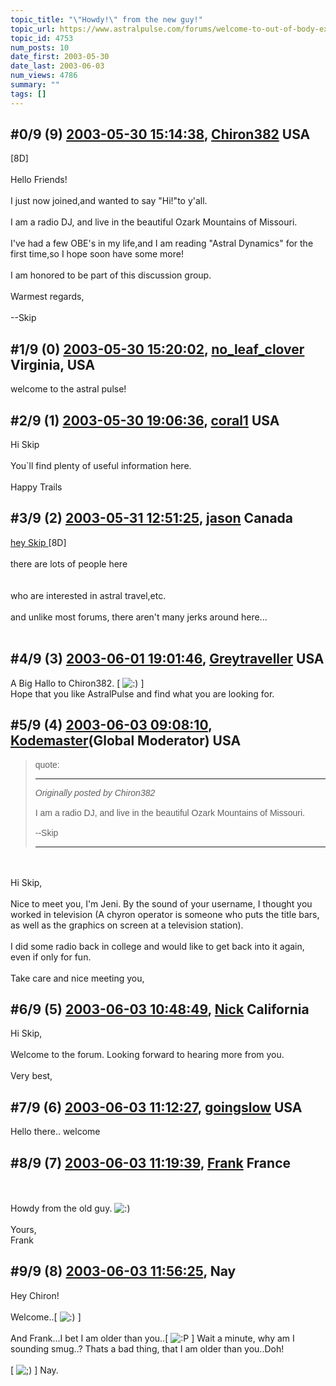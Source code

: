 ```yaml
---
topic_title: "\"Howdy!\" from the new guy!"
topic_url: https://www.astralpulse.com/forums/welcome-to-out-of-body-experiences!/howdy%21-from-the-new-guy%21
topic_id: 4753
num_posts: 10
date_first: 2003-05-30
date_last: 2003-06-03
num_views: 4786
summary: ""
tags: []
---
```


## \#0/9 (9) [2003-05-30 15:14:38](https://www.astralpulse.com/forums/index.php?msg=120446), [Chiron382](https://www.astralpulse.com/forums/profile/?u=2417) USA ##
<section>
[8D]
<br>
<br>
Hello Friends!
<br>
<br>
I just now joined,and wanted to say "Hi!"to y'all.
<br>
<br>
I am a radio DJ, and live in the beautiful Ozark Mountains of Missouri.
<br>
<br>
I've had a few OBE's in my life,and I am reading "Astral Dynamics" for the first time,so I hope soon have some more!
<br>
<br>
I am honored to be part of this discussion group.
<br>
<br>
Warmest regards,
<br>
<br>
--Skip
</section>

## \#1/9 (0) [2003-05-30 15:20:02](https://www.astralpulse.com/forums/index.php?msg=32668), [no_leaf_clover](https://www.astralpulse.com/forums/profile/?u=1764) Virginia, USA ##
<section>
welcome to the astral pulse!
</section>

## \#2/9 (1) [2003-05-30 19:06:36](https://www.astralpulse.com/forums/index.php?msg=32706), [coral1](https://www.astralpulse.com/forums/profile/?u=1203) USA ##
<section>
Hi Skip
<br>
<br>
You`ll find plenty of useful information here.
<br>
<br>
Happy Trails
</section>

## \#3/9 (2) [2003-05-31 12:51:25](https://www.astralpulse.com/forums/index.php?msg=32781), [jason](https://www.astralpulse.com/forums/profile/?u=1099) Canada ##
<section>
<u>
 hey Skip
</u>
[8D]
<br>
<br>
there are lots of people here
<br>
<img alt="" class="bbc_img" loading="lazy" src="http://www.gamers-forums.com/smilies/contrib/owen/council.gif"/>
<br>
<br>
<br>
who are interested in astral travel,etc.
<br>
<img alt="" class="bbc_img" loading="lazy" src="http://www.gamers-forums.com/smilies/contrib/blackeye/smilecrunch.gif"/>
<br>
<br>
and unlike most forums, there aren't many jerks around here...
<br>
<img alt="" class="bbc_img" loading="lazy" src="http://smilies.networkessence.net/s/ups/DeNiro/up_yours.gif"/>
<br>
<br>
</section>

## \#4/9 (3) [2003-06-01 19:01:46](https://www.astralpulse.com/forums/index.php?msg=32958), [Greytraveller](https://www.astralpulse.com/forums/profile/?u=1734) USA ##
<section>
A Big Hallo to Chiron382. [
<img alt=":)" class="smiley" src="https://www.astralpulse.com/forums/Smileys/fugue/smiley.png" title="Smiley"/>
]
<br>
Hope that you like AstralPulse and find what you are looking for.
</section>

## \#5/9 (4) [2003-06-03 09:08:10](https://www.astralpulse.com/forums/index.php?msg=33186), [Kodemaster](https://www.astralpulse.com/forums/profile/?u=426)(Global Moderator) USA ##
<section>
<blockquote id='"quote"'>
 <font face='"Arial"' id='"quote"' size='"1"'>
  quote:
  <hr height='"1"' id='"quote"' noshade=""/>
  <i>
   Originally posted by Chiron382
  </i>
  <br>
  <br>
  I am a radio DJ, and live in the beautiful Ozark Mountains of Missouri.
  <br>
  <br>
  --Skip
  <br>
  <hr height='"1"' id='"quote"' noshade=""/>
 </font>
</blockquote>
<br>
<br>
Hi Skip,
<br>
<br>
Nice to meet you, I'm Jeni. By the sound of your username, I thought you worked in television (A chyron operator is someone who puts the title bars, as well as the graphics on screen at a television station).
<br>
<br>
I did some radio back in college and would like to get back into it again, even if only for fun.
<br>
<br>
Take care and nice meeting you,
</section>

## \#6/9 (5) [2003-06-03 10:48:49](https://www.astralpulse.com/forums/index.php?msg=33203), [Nick](https://www.astralpulse.com/forums/profile/?u=2080) California ##
<section>
Hi Skip,
<br>
<br>
Welcome to the forum. Looking forward to hearing more from you.
<br>
<br>
Very best,
<br>
</section>

## \#7/9 (6) [2003-06-03 11:12:27](https://www.astralpulse.com/forums/index.php?msg=33207), [goingslow](https://www.astralpulse.com/forums/profile/?u=1529) USA ##
<section>
Hello there.. welcome
</section>

## \#8/9 (7) [2003-06-03 11:19:39](https://www.astralpulse.com/forums/index.php?msg=33210), [Frank](https://www.astralpulse.com/forums/profile/?u=359) France ##
<section>
<br>
<br>
Howdy from the old guy.
<img alt=":)" class="smiley" src="https://www.astralpulse.com/forums/Smileys/fugue/smiley.png" title="Smiley"/>
<br>
<br>
Yours,
<br>
Frank
</section>

## \#9/9 (8) [2003-06-03 11:56:25](https://www.astralpulse.com/forums/index.php?msg=33217), Nay  ##
<section>
Hey Chiron!
<br>
<br>
Welcome..[
<img alt=":)" class="smiley" src="https://www.astralpulse.com/forums/Smileys/fugue/smiley.png" title="Smiley"/>
]
<br>
<br>
And Frank...I bet I am older than you..[
<img alt=":P" class="smiley" src="https://www.astralpulse.com/forums/Smileys/fugue/tongue.png" title="Tongue"/>
] Wait a minute, why am I sounding smug..? Thats a bad thing, that I am older than you..Doh!
<br>
<br>
[
<img alt=";)" class="smiley" src="https://www.astralpulse.com/forums/Smileys/fugue/wink.png" title="Wink"/>
] Nay.
</section>